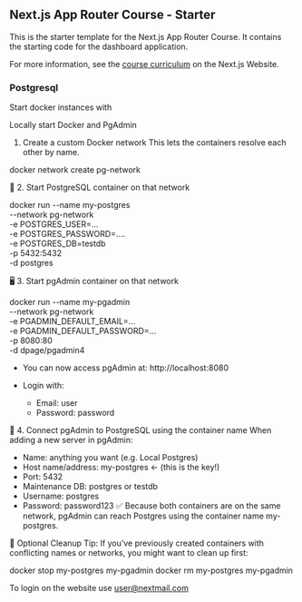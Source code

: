 ## Next.js App Router Course - Starter

This is the starter template for the Next.js App Router Course. It contains the starting code for the dashboard application.

For more information, see the [course curriculum](https://nextjs.org/learn) on the Next.js Website.

### Postgresql

Start docker instances with 

Locally start Docker and PgAdmin

1. Create a custom Docker network
This lets the containers resolve each other by name.

docker network create pg-network

🐘 2. Start PostgreSQL container on that network

docker run --name my-postgres \
  --network pg-network \
  -e POSTGRES_USER=... \
  -e POSTGRES_PASSWORD=.... \
  -e POSTGRES_DB=testdb \
  -p 5432:5432 \
  -d postgres

🖥️ 3. Start pgAdmin container on that network

docker run --name my-pgadmin \
  --network pg-network \
  -e PGADMIN_DEFAULT_EMAIL=... \
  -e PGADMIN_DEFAULT_PASSWORD=... \
  -p 8080:80 \
  -d dpage/pgadmin4
* You can now access pgAdmin at: http://localhost:8080

* Login with:
    * Email: user
    * Password: password

🔗 4. Connect pgAdmin to PostgreSQL using the container name
When adding a new server in pgAdmin:
* Name: anything you want (e.g. Local Postgres)
* Host name/address: my-postgres ← (this is the key!)
* Port: 5432
* Maintenance DB: postgres or testdb
* Username: postgres
* Password: password123
✅ Because both containers are on the same network, pgAdmin can reach Postgres using the container name my-postgres.

🧼 Optional Cleanup Tip:
If you’ve previously created containers with conflicting names or networks, you might want to clean up first:

docker stop my-postgres my-pgadmin
docker rm my-postgres my-pgadmin


To login on the website use user@nextmail.com 